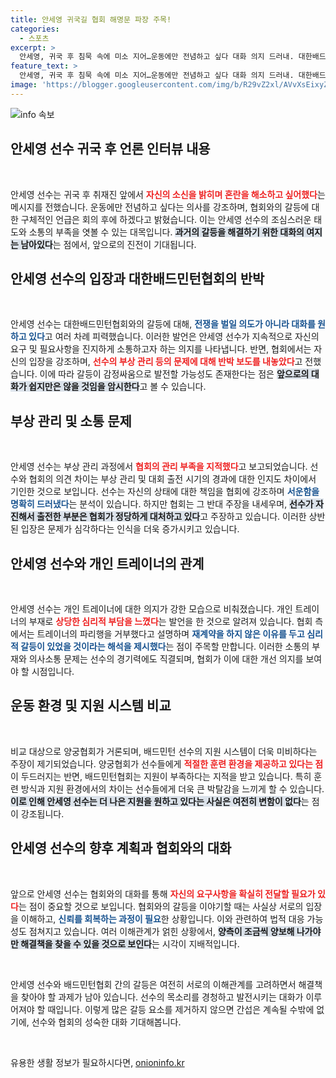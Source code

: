 ```yaml
---
title: 안세영 귀국길 협회 해명문 파장 주목!
categories:
  - 스포츠
excerpt: >
  안세영, 귀국 후 침묵 속에 미소 지어…운동에만 전념하고 싶다 대화 의지 드러내. 대한배드민턴협회와의 갈등, 과거 제도 변화 요구로 더욱 복잡해진 상황. 결론은 양측의 대화에 달려!
feature_text: >
  안세영, 귀국 후 침묵 속에 미소 지어…운동에만 전념하고 싶다 대화 의지 드러내. 대한배드민턴협회와의 갈등, 과거 제도 변화 요구로 더욱 복잡해진 상황. 결론은 양측의 대화에 달려!
image: 'https://blogger.googleusercontent.com/img/b/R29vZ2xl/AVvXsEixyZcFfHzMRdzZMjFBmAUKJYCLCGyLL1o632UiGVXcaFdKo_bkvkuCioo0uUKlGfBVcT3P84aROyZIXSBEx3Aw5nCQ3pTgDom1WDC4m8eifvWiAmWEEVb4x6G_l8C0QH225ldMjyaFvpxGEBGNO37VmDTDMHGhJPq73UglMfDca1-0aw/s1600/blogspot.png'
---
```


<p><img src="https://blogger.googleusercontent.com/img/b/R29vZ2xl/AVvXsEixyZcFfHzMRdzZMjFBmAUKJYCLCGyLL1o632UiGVXcaFdKo_bkvkuCioo0uUKlGfBVcT3P84aROyZIXSBEx3Aw5nCQ3pTgDom1WDC4m8eifvWiAmWEEVb4x6G_l8C0QH225ldMjyaFvpxGEBGNO37VmDTDMHGhJPq73UglMfDca1-0aw/s1600/blogspot.png" alt="info 속보" /></p>

<h2 data-ke-size="size26">안세영 선수 귀국 후 언론 인터뷰 내용</h2>

<p data-ke-size="size16">&nbsp;</p>

<p>안세영 선수는 귀국 후 취재진 앞에서 <b><span style="color: #ee2323;">자신의 소신을 밝히며 혼란을 해소하고 싶어했다</span></b>는 메시지를 전했습니다. 운동에만 전념하고 싶다는 의사를 강조하며, 협회와의 갈등에 대한 구체적인 언급은 회의 후에 하겠다고 밝혔습니다. 이는 안세영 선수의 조심스러운 태도와 소통의 부족을 엿볼 수 있는 대목입니다. <b><span style="background-color: #21538527;">과거의 갈등을 해결하기 위한 대화의 여지는 남아있다</span></b>는 점에서, 앞으로의 진전이 기대됩니다. </p>

<h2 data-ke-size="size26">안세영 선수의 입장과 대한배드민턴협회의 반박</h2>

<p data-ke-size="size16">&nbsp;</p>

<p>안세영 선수는 대한배드민턴협회와의 갈등에 대해, <b><span style="color: #1a5490;">전쟁을 벌일 의도가 아니라 대화를 원하고 있다</span></b>고 여러 차례 피력했습니다. 이러한 발언은 안세영 선수가 지속적으로 자신의 요구 및 필요사항을 진지하게 소통하고자 하는 의지를 나타냅니다. 반면, 협회에서는 자신의 입장을 강조하며, <b><span style="color: #ee2323;">선수의 부상 관리 등의 문제에 대해 반박 보도를 내놓았다</span></b>고 전했습니다. 이에 따라 갈등이 감정싸움으로 발전할 가능성도 존재한다는 점은 <b><span style="background-color: #21538527;">앞으로의 대화가 쉽지만은 않을 것임을 암시한다</span></b>고 볼 수 있습니다.</p>

<h2 data-ke-size="size26">부상 관리 및 소통 문제</h2>

<p data-ke-size="size16">&nbsp;</p>

<p>안세영 선수는 부상 관리 과정에서 <b><span style="color: #ee2323;">협회의 관리 부족을 지적했다</span></b>고 보고되었습니다. 선수와 협회의 의견 차이는 부상 관리 및 대회 출전 시기의 경과에 대한 인지도 차이에서 기인한 것으로 보입니다. 선수는 자신의 상태에 대한 책임을 협회에 강조하며 <b><span style="color: #1a5490;">서운함을 명확히 드러냈다</span></b>는 분석이 있습니다. 하지만 협회는 그 반대 주장을 내세우며, <b><span style="background-color: #21538527;">선수가 자진해서 출전한 부분은 협회가 정당하게 대처하고 있다</span></b>고 주장하고 있습니다. 이러한 상반된 입장은 문제가 심각하다는 인식을 더욱 증가시키고 있습니다.</p>

<h2 data-ke-size="size26">안세영 선수와 개인 트레이너의 관계</h2>

<p data-ke-size="size16">&nbsp;</p>

<p>안세영 선수는 개인 트레이너에 대한 의지가 강한 모습으로 비춰졌습니다. 개인 트레이너의 부재로 <b><span style="color: #ee2323;">상당한 심리적 부담을 느꼈다</span></b>는 발언을 한 것으로 알려져 있습니다. 협회 측에서는 트레이너의 파리행을 거부했다고 설명하며 <b><span style="color: #1a5490;">재계약을 하지 않은 이유를 두고 심리적 갈등이 있었을 것이라는 해석을 제시했다</span></b>는 점이 주목할 만합니다. 이러한 소통의 부재와 의사소통 문제는 선수의 경기력에도 직결되며, 협회가 이에 대한 개선 의지를 보여야 할 시점입니다.</p>

<h2 data-ke-size="size26">운동 환경 및 지원 시스템 비교</h2>

<p data-ke-size="size16">&nbsp;</p>

<p>비교 대상으로 양궁협회가 거론되며, 배드민턴 선수의 지원 시스템이 더욱 미비하다는 주장이 제기되었습니다. 양궁협회가 선수들에게 <b><span style="color: #ee2323;">적절한 훈련 환경을 제공하고 있다는 점</span></b>이 두드러지는 반면, 배드민턴협회는 지원이 부족하다는 지적을 받고 있습니다. 특히 훈련 방식과 지원 환경에서의 차이는 선수들에게 더욱 큰 박탈감을 느끼게 할 수 있습니다. <b><span style="background-color: #21538527;">이로 인해 안세영 선수는 더 나은 지원을 원하고 있다는 사실은 여전히 변함이 없다</span></b>는 점이 강조됩니다.</p>

<h2 data-ke-size="size26">안세영 선수의 향후 계획과 협회와의 대화</h2>

<p data-ke-size="size16">&nbsp;</p>

<p>앞으로 안세영 선수는 협회와의 대화를 통해 <b><span style="color: #ee2323;">자신의 요구사항을 확실히 전달할 필요가 있다</span></b>는 점이 중요할 것으로 보입니다. 협회와의 갈등을 이야기할 때는 사실상 서로의 입장을 이해하고, <b><span style="color: #1a5490;">신뢰를 회복하는 과정이 필요</span></b>한 상황입니다. 이와 관련하여 법적 대응 가능성도 점쳐지고 있습니다. 여러 이해관계가 얽힌 상황에서, <b><span style="background-color: #21538527;">양측이 조금씩 양보해 나가야만 해결책을 찾을 수 있을 것으로 보인다</span></b>는 시각이 지배적입니다.</p>

<p data-ke-size="size16">&nbsp;</p>

<p>안세영 선수와 배드민턴협회 간의 갈등은 여전히 서로의 이해관계를 고려하면서 해결책을 찾아야 할 과제가 남아 있습니다. 선수의 목소리를 경청하고 발전시키는 대화가 이루어져야 할 때입니다. 이렇게 많은 갈등 요소를 제거하지 않으면 간섭은 계속될 수밖에 없기에, 선수와 협회의 성숙한 대화 기대해봅니다. </p>

<p data-ke-size="size16">&nbsp;</p>
유용한 생활 정보가 필요하시다면, <a href="https://onioninfo.kr" rel="dofollow">onioninfo.kr</a>


